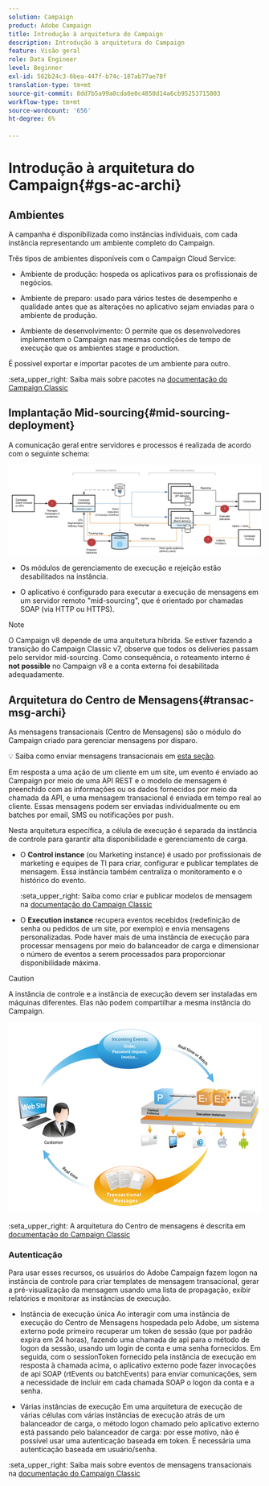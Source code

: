 ```yaml
---
solution: Campaign
product: Adobe Campaign
title: Introdução à arquitetura do Campaign
description: Introdução à arquitetura do Campaign
feature: Visão geral
role: Data Engineer
level: Beginner
exl-id: 562b24c3-6bea-447f-b74c-187ab77ae78f
translation-type: tm+mt
source-git-commit: 8dd7b5a99a0cda0e0c4850d14a6cb95253715803
workflow-type: tm+mt
source-wordcount: '656'
ht-degree: 6%

---
```


# Introdução à arquitetura do Campaign{#gs-ac-archi}

## Ambientes

A campanha é disponibilizada como instâncias individuais, com cada instância representando um ambiente completo do Campaign.

Três tipos de ambientes disponíveis com o Campaign Cloud Service:

* Ambiente de produção: hospeda os aplicativos para os profissionais de negócios.

* Ambiente de preparo: usado para vários testes de desempenho e qualidade antes que as alterações no aplicativo sejam enviadas para o ambiente de produção.

* Ambiente de desenvolvimento: O permite que os desenvolvedores implementem o Campaign nas mesmas condições de tempo de execução que os ambientes stage e production.

É possível exportar e importar pacotes de um ambiente para outro.

:seta_upper_right: Saiba mais sobre pacotes na [documentação do Campaign Classic](https://experienceleague.adobe.com/docs/campaign-classic/using/getting-started/administration-basics/working-with-data-packages.html?lang=en#about-data-packages)

## Implantação Mid-sourcing{#mid-sourcing-deployment}

A comunicação geral entre servidores e processos é realizada de acordo com o seguinte schema:

![](assets/architecture.png)

* Os módulos de gerenciamento de execução e rejeição estão desabilitados na instância.

* O aplicativo é configurado para executar a execução de mensagens em um servidor remoto &quot;mid-sourcing&quot;, que é orientado por chamadas SOAP (via HTTP ou HTTPS).

>[!NOTE]
>
> O Campaign v8 depende de uma arquitetura híbrida. Se estiver fazendo a transição do Campaign Classic v7, observe que todos os deliveries passam pelo servidor mid-sourcing.
> Como consequência, o roteamento interno é **not possible** no Campaign v8 e a conta externa foi desabilitada adequadamente.


## Arquitetura do Centro de Mensagens{#transac-msg-archi}

As mensagens transacionais (Centro de Mensagens) são o módulo do Campaign criado para gerenciar mensagens por disparo.

:bulb: Saiba como enviar mensagens transacionais em [esta seção](../send/transactional.md).

Em resposta a uma ação de um cliente em um site, um evento é enviado ao Campaign por meio de uma API REST e o modelo de mensagem é preenchido com as informações ou os dados fornecidos por meio da chamada da API, e uma mensagem transacional é enviada em tempo real ao cliente. Essas mensagens podem ser enviadas individualmente ou em batches por email, SMS ou notificações por push.

Nesta arquitetura específica, a célula de execução é separada da instância de controle para garantir alta disponibilidade e gerenciamento de carga.

* O **Control instance** (ou Marketing instance) é usado por profissionais de marketing e equipes de TI para criar, configurar e publicar templates de mensagem. Essa instância também centraliza o monitoramento e o histórico do evento.

   :seta_upper_right: Saiba como criar e publicar modelos de mensagem na [documentação do Campaign Classic](https://experienceleague.adobe.com/docs/campaign-classic/using/transactional-messaging/message-templates/introduction.html?lang=en#transactional-messaging)

* O **Execution instance** recupera eventos recebidos (redefinição de senha ou pedidos de um site, por exemplo) e envia mensagens personalizadas. Pode haver mais de uma instância de execução para processar mensagens por meio do balanceador de carga e dimensionar o número de eventos a serem processados para proporcionar disponibilidade máxima.

>[!CAUTION]
>
>A instância de controle e a instância de execução devem ser instaladas em máquinas diferentes. Elas não podem compartilhar a mesma instância do Campaign.

![](assets/messagecenter_diagram.png)

:seta_upper_right: A arquitetura do Centro de mensagens é descrita em [documentação do Campaign Classic](https://experienceleague.adobe.com/docs/campaign-classic/using/transactional-messaging/introduction/transactional-messaging-architecture.html?lang=en#transactional-messaging)


### Autenticação

Para usar esses recursos, os usuários do Adobe Campaign fazem logon na instância de controle para criar templates de mensagem transacional, gerar a pré-visualização da mensagem usando uma lista de propagação, exibir relatórios e monitorar as instâncias de execução.

* Instância de execução única
Ao interagir com uma instância de execução do Centro de Mensagens hospedada pelo Adobe, um sistema externo pode primeiro recuperar um token de sessão (que por padrão expira em 24 horas), fazendo uma chamada de api para o método de logon da sessão, usando um login de conta e uma senha fornecidos.
Em seguida, com o sessionToken fornecido pela instância de execução em resposta à chamada acima, o aplicativo externo pode fazer invocações de api SOAP (rtEvents ou batchEvents) para enviar comunicações, sem a necessidade de incluir em cada chamada SOAP o logon da conta e a senha.

* Várias instâncias de execução
Em uma arquitetura de execução de várias células com várias instâncias de execução atrás de um balanceador de carga, o método logon chamado pelo aplicativo externo está passando pelo balanceador de carga: por esse motivo, não é possível usar uma autenticação baseada em token. É necessária uma autenticação baseada em usuário/senha.

:seta_upper_right: Saiba mais sobre eventos de mensagens transacionais na [documentação do Campaign Classic](https://experienceleague.corp.adobe.com/docs/campaign-classic/using/transactional-messaging/introduction/event-description.html?lang=en#about-transactional-messaging-datamodel)